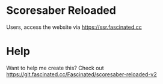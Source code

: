 # Scoresaber Reloaded

Users, access the website via <https://ssr.fascinated.cc>

# Help

Want to help me create this? Check out <https://git.fascinated.cc/Fascinated/scoresaber-reloaded-v2>
